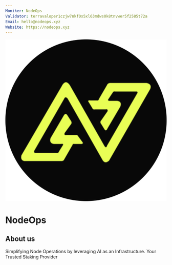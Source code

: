 ```yaml
---
Moniker: NodeOps
Validator: terravaloper1czjw7nkf0x5xl63mdws0k8tnvwer5f2585t72a
Email: hello@nodeops.xyz
Website: https://nodeops.xyz
---
```


![NodeOps](./logo.png)

# NodeOps

## About us

Simplifying Node Operations by leveraging AI as an Infrastructure. Your Trusted Staking Provider
